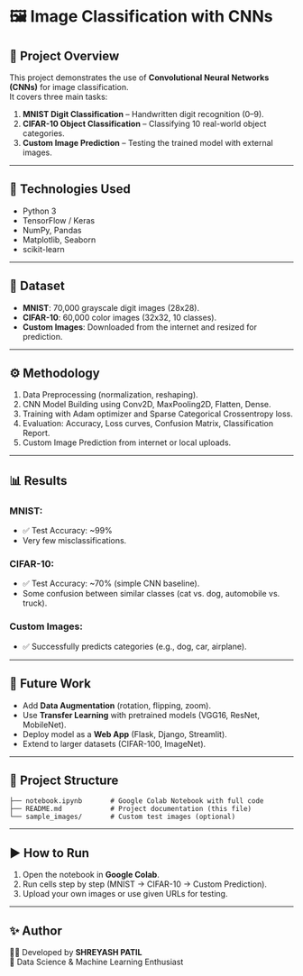 # 🖼️ Image Classification with CNNs

## 📌 Project Overview
This project demonstrates the use of **Convolutional Neural Networks (CNNs)** for image classification.  
It covers three main tasks:

1. **MNIST Digit Classification** – Handwritten digit recognition (0–9).  
2. **CIFAR-10 Object Classification** – Classifying 10 real-world object categories.  
3. **Custom Image Prediction** – Testing the trained model with external images.  

---

## 🚀 Technologies Used
- Python 3  
- TensorFlow / Keras  
- NumPy, Pandas  
- Matplotlib, Seaborn  
- scikit-learn  

---

## 📂 Dataset
- **MNIST**: 70,000 grayscale digit images (28x28).  
- **CIFAR-10**: 60,000 color images (32x32, 10 classes).  
- **Custom Images**: Downloaded from the internet and resized for prediction.  

---

## ⚙️ Methodology
1. Data Preprocessing (normalization, reshaping).  
2. CNN Model Building using Conv2D, MaxPooling2D, Flatten, Dense.  
3. Training with Adam optimizer and Sparse Categorical Crossentropy loss.  
4. Evaluation: Accuracy, Loss curves, Confusion Matrix, Classification Report.  
5. Custom Image Prediction from internet or local uploads.  

---

## 📊 Results
### MNIST:
- ✅ Test Accuracy: ~99%  
- Very few misclassifications.  

### CIFAR-10:
- ✅ Test Accuracy: ~70% (simple CNN baseline).  
- Some confusion between similar classes (cat vs. dog, automobile vs. truck).  

### Custom Images:
- ✅ Successfully predicts categories (e.g., dog, car, airplane).  

---

## 🔮 Future Work
- Add **Data Augmentation** (rotation, flipping, zoom).  
- Use **Transfer Learning** with pretrained models (VGG16, ResNet, MobileNet).  
- Deploy model as a **Web App** (Flask, Django, Streamlit).  
- Extend to larger datasets (CIFAR-100, ImageNet).  

---

## 📌 Project Structure
```
├── notebook.ipynb       # Google Colab Notebook with full code
├── README.md            # Project documentation (this file)
└── sample_images/       # Custom test images (optional)
```

---

## ▶️ How to Run
1. Open the notebook in **Google Colab**.  
2. Run cells step by step (MNIST → CIFAR-10 → Custom Prediction).  
3. Upload your own images or use given URLs for testing.  

---

## ✨ Author
👨‍💻 Developed by **SHREYASH PATIL**  
📌 Data Science & Machine Learning Enthusiast  
